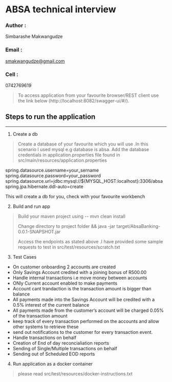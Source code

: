# ABSA technical interview


### Author : 
Simbarashe Makwangudze
### Email :
smakwangudze@gmail.com
### Cell :
0742769619

>To access application  from  your favourite browser/REST client use the link below
(http://localhost:8082/swagger-ui/#/).
  
## Steps to run the application
***

1. Create a db

>Create a  database  of your   favourite which you will use .In this scenario I used mysql e.g database is absa.
>Add the database credentials in application.properties file found in src/main/resources/application.properties

spring.datasource.username=your_sername
spring.datasource.password=your_password
spring.datasource.url=jdbc:mysql://${MYSQL_HOST:localhost}:3306/absa
spring.jpa.hibernate.ddl-auto=create

This  will create a db for you, check with your favourite workbench

2. Build and run app

>Build your maven  project  using -- mvn clean install 
> 
>  Change directory to project folder  && java -jar target/AbsaBanking-0.0.1-SNAPSHOT.jar
> 
> Access  the endpoints  as  stated above .I have provided some sample  requests  to test in src/test/resources/scratch.txt

3. Test  Cases
* On customer onboarding 2 accounts are created
* Only Savings Account credited with a joining bonus of R500.00
* Handle internal transactions i.e move money between accounts
* ONly Current account enabled to make payments
* Account cant trandaction is the transaction amount is bigger than balance 
* All payments made into the Savings Account will be credited with a 0.5% interest of
  the current balance
* All payments made from the customer’s account will be charged 0.05% of the transaction amount
* keep track of every transaction performed on the accounts and allow other systems to retrieve these
* send out notifications to the customer for every transaction event.
* Handle transactions on behalf
* Creation of End of  day reconcialiation reports 
* Sending of Single/Multiple transactions on behalf 
* Sending out of Scheduled  EOD reports 

4. Run application as a  docker container
>please read src/test/resources/docker-instructions.txt
